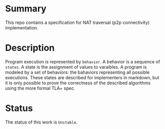 # Summary

This repo contains a specification for NAT traversal (p2p connectivity) implementation.

# Description

Program execution is represented by `behavior`. A behavior is a sequence of `states`. A state is the assignment of values to varaibles. A program is modeled by a set of behaviors: the bahaviors representing all possible executions. These states are described for implementers in markdown, but it is only possible to prove the correctness of the described algorithms using the more formal TLA+ spec.

# Status

The status of this work is `Unstable`.
